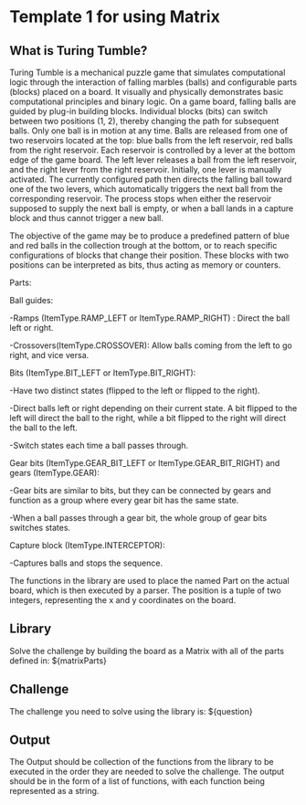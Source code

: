 # Template 1 for using Matrix
## What is Turing Tumble?
Turing Tumble is a mechanical puzzle game that simulates computational logic through the interaction of falling marbles (balls) and configurable parts (blocks) placed on a board. It visually and physically demonstrates basic computational principles and binary logic.
On a game board, falling balls are guided by plug-in building blocks. Individual blocks (bits) can switch between two positions (1, 2), thereby changing the path for subsequent balls. Only one ball is in motion at any time. Balls are released from one of two reservoirs located at the top: blue balls from the left reservoir, red balls from the right reservoir.
Each reservoir is controlled by a lever at the bottom edge of the game board. The left lever releases a ball from the left reservoir, and the right lever from the right reservoir. Initially, one lever is manually activated. The currently configured path then directs the falling ball toward one of the two levers, which automatically triggers the next ball from the corresponding reservoir.
The process stops when either the reservoir supposed to supply the next ball is empty, or when a ball lands in a capture block and thus cannot trigger a new ball.

The objective of the game may be to produce a predefined pattern of blue and red balls in the collection trough at the bottom, or to reach specific configurations of blocks that change their position. These blocks with two positions can be interpreted as bits, thus acting as memory or counters.

Parts:

Ball guides:

-Ramps (ItemType.RAMP_LEFT or ItemType.RAMP_RIGHT) : Direct the ball left or right.

-Crossovers(ItemType.CROSSOVER): Allow balls coming from the left to go right, and vice versa.

Bits (ItemType.BIT_LEFT or ItemType.BIT_RIGHT):

-Have two distinct states (flipped to the left or flipped to the right).

-Direct balls left or right depending on their current state. A bit flipped to the left will direct the ball to the right, while a bit flipped to the right will direct the ball to the left.

-Switch states each time a ball passes through.

Gear bits (ItemType.GEAR_BIT_LEFT or ItemType.GEAR_BIT_RIGHT) and gears (ItemType.GEAR):

-Gear bits are similar to bits, but they can be connected by gears and function as a group where every gear bit has the same state.

-When a ball passes through a gear bit, the whole group of gear bits switches states.

Capture block (ItemType.INTERCEPTOR):

-Captures balls and stops the sequence.

The functions in the library are used to place the named Part on the actual board, which is then executed by a parser. The position is a tuple of two integers, representing the x and y coordinates on the board.

## Library
Solve the challenge by building the board as a Matrix with all of the parts defined in: ${matrixParts}

## Challenge
The challenge you need to solve using the library is: ${question}

## Output
The Output should be collection of the functions from the library to be executed in the order they are needed to solve the challenge. The output should be in the form of a list of functions, with each function being represented as a string.